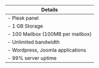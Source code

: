 | Details                           |
| --------------------------------- |
| - Plesk panel                     |
| - 1 GB Storage                    |
| - 100 Mailbox (100MB per mailbox) |
| - Unlimited bandwidth             |
| - Wordpress, Joomla applications  |
| - 99% server uptime               |
